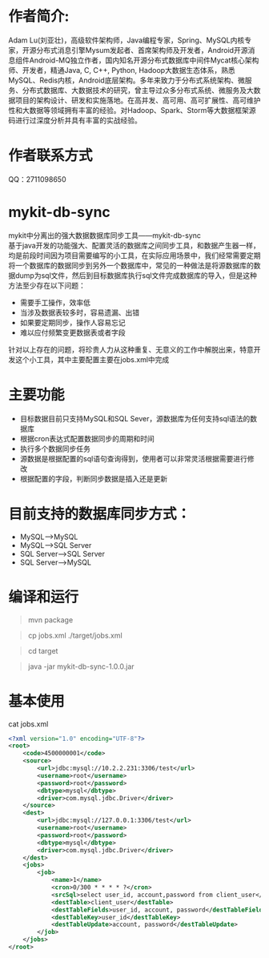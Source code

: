 # 作者简介: 
Adam Lu(刘亚壮)，高级软件架构师，Java编程专家，Spring、MySQL内核专家，开源分布式消息引擎Mysum发起者、首席架构师及开发者，Android开源消息组件Android-MQ独立作者，国内知名开源分布式数据库中间件Mycat核心架构师、开发者，精通Java, C, C++, Python, Hadoop大数据生态体系，熟悉MySQL、Redis内核，Android底层架构。多年来致力于分布式系统架构、微服务、分布式数据库、大数据技术的研究，曾主导过众多分布式系统、微服务及大数据项目的架构设计、研发和实施落地。在高并发、高可用、高可扩展性、高可维护性和大数据等领域拥有丰富的经验。对Hadoop、Spark、Storm等大数据框架源码进行过深度分析并具有丰富的实战经验。

# 作者联系方式
QQ：2711098650

# mykit-db-sync
mykit中分离出的强大数据数据库同步工具——mykit-db-sync  
基于java开发的功能强大、配置灵活的数据库之间同步工具，和数据产生器一样，均是前段时间因为项目需要编写的小工具，在实际应用场景中，我们经常需要定期将一个数据库的数据同步到另外一个数据库中，常见的一种做法是将源数据库的数据dump为sql文件，然后到目标数据库执行sql文件完成数据库的导入，但是这种方法至少存在以下问题：
- 需要手工操作，效率低
- 当涉及数据表较多时，容易遗漏、出错
- 如果要定期同步，操作人容易忘记
- 难以应付频繁变更数据表或者字段

针对以上存在的问题，将珍贵人力从这种重复、无意义的工作中解脱出来，特意开发这个小工具，其中主要配置主要在jobs.xml中完成

# 主要功能
- 目标数据目前只支持MySQL和SQL Sever，源数据库为任何支持sql语法的数据库
- 根据cron表达式配置数据同步的周期和时间
- 执行多个数据同步任务
- 源数据是根据配置的sql语句查询得到，使用者可以非常灵活根据需要进行修改
- 根据配置的字段，判断同步数据是插入还是更新

# 目前支持的数据库同步方式：
- MySQL——>MySQL  
- MySQL——>SQL Server  
- SQL Server——>SQL Server  
- SQL Server——>MySQL  

# 编译和运行

> mvn package

>cp jobs.xml ./target/jobs.xml

> cd target

> java -jar mykit-db-sync-1.0.0.jar

# 基本使用
cat jobs.xml
```xml
<?xml version="1.0" encoding="UTF-8"?>
<root>
    <code>4500000001</code>
    <source>
        <url>jdbc:mysql://10.2.2.231:3306/test</url>
        <username>root</username>
        <password>root</password>
        <dbtype>mysql</dbtype>
        <driver>com.mysql.jdbc.Driver</driver>
    </source>
    <dest>
        <url>jdbc:mysql://127.0.0.1:3306/test</url>
        <username>root</username>
        <password>root</password>
        <dbtype>mysql</dbtype>
        <driver>com.mysql.jdbc.Driver</driver>
    </dest>
    <jobs>
        <job>
            <name>1</name>
            <cron>0/300 * * * * ?</cron>
            <srcSql>select user_id, account,password from client_user</srcSql>
            <destTable>client_user</destTable>
            <destTableFields>user_id, account, password</destTableFields>
            <destTableKey>user_id</destTableKey>
            <destTableUpdate>account, password</destTableUpdate>
        </job>
    </jobs>
</root>
```
